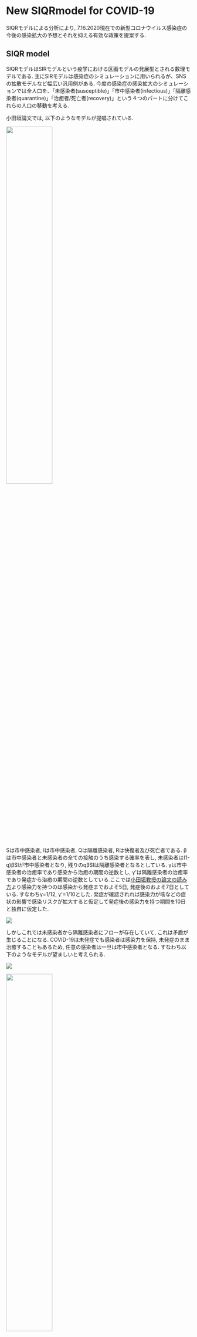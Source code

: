 
# New SIQRmodel for COVID-19

SIQRモデルによる分析により, 7.16.2020現在での新型コロナウイルス感染症の今後の感染拡大の予想とそれを抑える有効な政策を提案する. 


## SIQR model

SIQRモデルはSIRモデルという疫学における区画モデルの発展型とされる数理モデルである. 主にSIRモデルは感染症のシミュレーションに用いられるが、SNSの拡散モデルなど幅広い汎用例がある. 
今度の感染症の感染拡大のシミュレーションでは全人口を、「未感染者(susceptible)」「市中感染者(infectious)」「隔離感染者(quarantine)」「治癒者/死亡者(recovery)」という４つのパートに分けてこれらの人口の移動を考える. 

小田垣論文では, 以下のようなモデルが提唱されている.

<img src="pic/odgk_siqr.png" width="50%">

Sは市中感染者, Iは市中感染者, Qは隔離感染者, Rは快復者及び死亡者である. βは市中感染者と未感染者の全ての接触のうち感染する確率を表し, 未感染者は(1-q)βSIが市中感染者となり, 残りのqβSIは隔離感染者となるとしている. γは市中感染者の治癒率であり感染から治癒の期間の逆数とし, γ'は隔離感染者の治癒率であり発症から治癒の期間の逆数としている.ここでは[小田垣教授の論文の読み方](https://kichiro-talk.hatenablog.com/entry/2020/05/27/182644)より感染力を持つのは感染から発症までおよそ5日, 発症後のおよそ7日としている. すなわちγ=1/12, γ'=1/10とした. 発症が確認されれば感染力が咳などの症状の影響で感染リスクが拡大すると仮定して発症後の感染力を持つ期間を10日と独自に仮定した.


![](pic/odgk_mermaid.png)

しかしこれでは未感染者から隔離感染者にフローが存在していて, これは矛盾が生じることになる. COVID-19は未発症でも感染者は感染力を保持, 未発症のまま治癒することもあるため, 任意の感染者は一旦は市中感染者となる. すなわち以下のようなモデルが望ましいと考えられる. 


![](pic/siqr_mermaid.png)

<img src="pic/siqr.png" width="50%">

これをシミュレートし, 分析を試みた.



## Simulation
常微分方程式の数値計算には`scipy.odeint`を使用した. 数値解法はadams法(どのそれかは不明)である.

初期値は7.16.2020現在の[東京都新型コロナウイルス感染症対策サイト](https://stopcovid19.metro.tokyo.lg.jp/)の値を参考に概算で出したものを使用した.

|S|Q|I|R|
| --- | --- | --- | --- |
|9990900(人)|700(人)|1500(人)|6700(人)|

期間は360日であり, 
接触率は[小田垣](http://mercury.yukawa.kyoto-u.ac.jp/~bussei.kenkyu/wp/wp-content/uploads/2020-082101v3.pdf)を参考にし, これからし得る政策とその基準を5ケースに分けた.
感染者の数が人口に対して非常に少ないため, ここでは感染者と快復者のグラフを示す.


#### case1
陽性者隔離率1％, 接触率12.6% (3月基準)
これからPCR検査率を下げ、接触率を下げる努力もしなかった場合
<img src="pic/newSIQR-I-case1.png" width="50%"><img src="pic/newSIQR-R-case1.png" width="50%">


#### case2
陽性者隔離率5％, 接触率12.6% (3月基準)
PCR検査率を上げる努力をし, 接触率を下げる努力をしなかった場合.
<img src="pic/newSIQR-I-case2.png" width="50%"><img src="pic/newSIQR-R-case2.png" width="50%">


#### case3
陽性者隔離率1％, 接触率9.6% (5月基準)
PCR検査率をあげる努力をせず, 外出自粛により接触率を下げた場合.
<img src="pic/newSIQR-I-case3.png" width="50%"><img src="pic/newSIQR-R-case3.png" width="50%">


#### case4
陽性者隔離率5％, 接触率9.6% (5月基準)
PCR検査率をあげる努力をし, 外出自粛により接触率を下げた場合.
<img src="pic/newSIQR-I-case4.png" width="50%"><img src="pic/newSIQR-R-case4.png" width="50%">


#### case5
陽性者隔離率8％, 接触率12.6% (3月基準)
PCR検査率をあげる努力をし, 外出自粛をせずにcase4の値を目指した場合.
<img src="pic/newSIQR-I-case5.png" width="50%"><img src="pic/newSIQR-R-case5.png" width="50%">


## Analysis
case1は基本的にわずかな陽性者を隔離するにとどまる政策を想定しているので, 当然感染は拡大し, 一時東京都の感染者数は35万人になることが予想される. 
残りのケースに関してはcase3とcase2, case4, case5の2つに分けられる. case3は外出自粛により接触率を下げた場合であり, 陽性者を検査によりたくさん見つけ, 隔離する政策を取らない場合である. case2~case5のうち, case3は唯一グラフの概形が異なっていて, __感染者数が増え続けていて, 収束に向かう形を全くしていない.__  1年経ってもまだまだ感染者は増え続けるということである. よって感染収束に対して__最も効率的な政策は隔離政策である.__ PCR検査を行い陽性者の発見を急ぐべきである. _外出自粛による接触率低下は優先されるものではない._

また, 実際の感染はクラスター感染などと呼ばれるように感染経路にはある程度偏りがあるとされている. ある人口密集グループ内に1人の感染者がいて感染を広げる確率はそのグループ内の人口とその密度に依存する. すなわちフェスや大規模ライブのようなものは感染確率が上がるということであるので, 避けれるのであれば避けたほうが良い. しかし経済との兼ね合いなどもあるため, 小中規模のオフィスや飲食店は営業を再開すべきであろう. 都市封鎖などの政策は感染初期には有効だが, ある程度感染が広がった段階ではあまり意味がないことはcase3から予想される.



# reference
1. [新型コロナウイルスの蔓延に関する一考察](http://www001.upp.so-net.ne.jp/rise/images/%E6%96%B0%E5%9E%8B%E3%82%B3%E3%83%AD%E3%83%8A%E4%B8%80%E8%80%83%E5%AF%9F.pdf)

2. [新型コロナウイルス感染症のSIQRモデルからわかることー小田垣教授の論文の読み方](https://kichiro-talk.hatenablog.com/entry/2020/05/27/182644)

3. [The SIR Model for Spread of Disease - The Differential Equation Model](https://www.maa.org/press/periodicals/loci/joma/the-sir-model-for-spread-of-disease-the-differential-equation-model)

